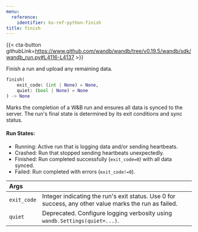 ```yaml
---
menu:
  reference:
    identifier: ko-ref-python-finish
title: finish
---
```


{{< cta-button githubLink=https://www.github.com/wandb/wandb/tree/v0.19.5/wandb/sdk/wandb_run.py#L4116-L4137 >}}

Finish a run and upload any remaining data.

```python
finish(
    exit_code: (int | None) = None,
    quiet: (bool | None) = None
) -> None
```

Marks the completion of a W&B run and ensures all data is synced to the server.
The run's final state is determined by its exit conditions and sync status.

#### Run States:

- Running: Active run that is logging data and/or sending heartbeats.
- Crashed: Run that stopped sending heartbeats unexpectedly.
- Finished: Run completed successfully (`exit_code=0`) with all data synced.
- Failed: Run completed with errors (`exit_code!=0`).

| Args |  |
| :--- | :--- |
|  `exit_code` |  Integer indicating the run's exit status. Use 0 for success, any other value marks the run as failed. |
|  `quiet` |  Deprecated. Configure logging verbosity using `wandb.Settings(quiet=...)`. |